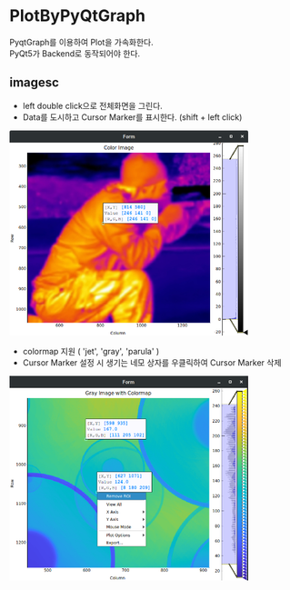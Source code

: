 # PlotByPyQtGraph
PyqtGraph를 이용하여 Plot을 가속화한다.  
PyQt5가 Backend로 동작되어야 한다.

## imagesc
- left double click으로 전체화면을 그린다.
- Data를 도시하고 Cursor Marker를 표시한다. (shift + left click)
<img src="images/imagsc_data_cursor.png?raw=true" alt="Example Cursor Marker" width="420"/>

- colormap 지원 ( 'jet', 'gray', 'parula' )
- Cursor Marker 설정 시 생기는 네모 상자를 우클릭하여 Cursor Marker 삭제
<img src="images/imagsc_data_cursor_remove.png?raw=true" alt="Example Remove Cursor Marker" width="420"/>